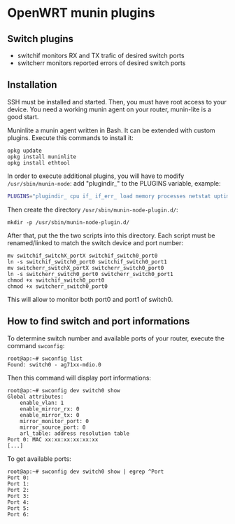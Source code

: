 # OpenWRT munin plugins

## Switch plugins

* switchif monitors RX and TX trafic of desired switch ports
* switcherr monitors reported errors of desired switch ports

## Installation

SSH must be installed and started. Then, you must have root access to your device. You need a working munin agent on your router, munin-lite is a good start.

Muninlite a munin agent written in Bash. It can be extended with custom plugins. Execute this commands to install it:

```
opkg update
opkg install muninlite
opkg install ethtool
```

In order to execute additional plugins, you will have to modify `/usr/sbin/munin-node`: add "plugindir\_" to the PLUGINS variable, example:

```bash
PLUGINS="plugindir_ cpu if_ if_err_ load memory processes netstat uptime interrupts irqstats"
```

Then create the directory `/usr/sbin/munin-node-plugin.d/`:

```
mkdir -p /usr/sbin/munin-node-plugin.d/
```

After that, put the the two scripts into this directory. Each script must be renamed/linked to match the switch device and port number:

```
mv switchif_switchX_portX switchif_switch0_port0
ln -s switchif_switch0_port0 switchif_switch0_port1
mv switcherr_switchX_portX switcherr_switch0_port0
ln -s switcherr_switch0_port0 switcherr_switch0_port1
chmod +x switchif_switch0_port0
chmod +x switcherr_switch0_port0
```

This will allow to monitor both port0 and port1 of switch0.

## How to find switch and port informations

To determine switch number and available ports of your router, execute the command `swconfig`:

```
root@ap:~# swconfig list
Found: switch0 - ag71xx-mdio.0
```

Then this command will display port informations:

```
root@ap:~# swconfig dev switch0 show
Global attributes:
	enable_vlan: 1
	enable_mirror_rx: 0
	enable_mirror_tx: 0
	mirror_monitor_port: 0
	mirror_source_port: 0
	arl_table: address resolution table
Port 0: MAC xx:xx:xx:xx:xx:xx
[...]
```

To get available ports:
```
root@ap:~# swconfig dev switch0 show | egrep ^Port
Port 0:
Port 1:
Port 2:
Port 3:
Port 4:
Port 5:
Port 6:
```


